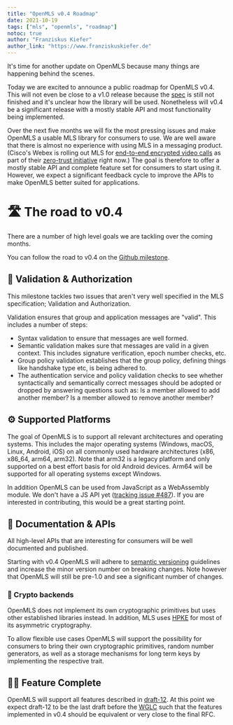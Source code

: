 ```yaml
---
title: "OpenMLS v0.4 Roadmap"
date: 2021-10-19
tags: ["mls", "openmls", "roadmap"]
notoc: true
author: "Franziskus Kiefer"
author_link: "https://www.franziskuskiefer.de"
---
```


It's time for another update on OpenMLS because many things are happening behind the scenes.

Today we are excited to announce a public roadmap for OpenMLS v0.4. This will not even be close to a v1.0 release because the [spec](https://datatracker.ietf.org/doc/draft-ietf-mls-protocol/) is still not finished and it's unclear how the library will be used. Nonetheless will v0.4 be a significant release with a mostly stable API and most functionality being implemented.

Over the next five months we will fix the most pressing issues and make OpenMLS a usable MLS library for consumers to use. We are well aware that there is almost no experience with using MLS in a messaging product. (Cisco's Webex is rolling out MLS for [end-to-end encrypted video calls](https://www.btconferencing.com/downloads-library/services/webex-versions/t41/Webex_Latest_Channel_Customer_Monthly_Update_41.7.pdf) as part of their [zero-trust initiative](https://www.cisco.com/c/en/us/solutions/collateral/collaboration/white-paper-c11-744553.html) right now.) The goal is therefore to offer a mostly stable API and complete feature set for consumers to start using it. However, we expect a significant feedback cycle to improve the APIs to make OpenMLS better suited for applications.

# 🛣 The road to v0.4

There are a number of high level goals we are tackling over the coming months.

You can follow the road to v0.4 on the [Github milestone](https://github.com/openmls/openmls/milestone/3).

## 💌 Validation & Authorization

This milestone tackles two issues that aren't very well specified in the MLS specification; Validation and Authorization.

Validation ensures that group and application messages are "valid". This includes a number of steps:

- Syntax validation to ensure that messages are well formed.
- Semantic validation makes sure that messages are valid in a
  given context. This includes signature verification, epoch number checks, etc.
- Group policy validation establishes that the group policy, defining things like handshake type etc, is being adhered to.
- The authentication service and policy validation checks to see whether syntactically and semantically correct messages should be adopted or dropped by answering questions such as: Is a member allowed to add another member? Is a member allowed to remove another member?

## ⚙️ Supported Platforms

The goal of OpenMLS is to support all relevant architectures and operating systems. This includes the major operating systems (Windows, macOS, Linux, Android, iOS) on all commonly used hardware architectures (x86, x86_64, arm64, arm32). Note that arm32 is a legacy platform and only supported on a best effort basis for old Android devices. Arm64 will be supported for all operating systems except Windows.

In addition OpenMLS can be used from JavaScript as a WebAssembly module. We don't have a JS API yet ([tracking issue #487](https://github.com/openmls/openmls/issues/487)). If you are interested in contributing, this would be a great starting point.

## 📜 Documentation & APIs

All high-level APIs that are interesting for consumers will be well documented and published.

Starting with v0.4 OpenMLS will adhere to [semantic versioning](https://semver.org/) guidelines and increase the minor version number on breaking changes. Note however that OpenMLS will still be pre-1.0 and see a significant number of changes.

### 🔐 Crypto backends

OpenMLS does not implement its own cryptographic primitives but uses other established libraries instead. In addition, MLS uses [HPKE](https://datatracker.ietf.org/doc/draft-irtf-cfrg-hpke/) for most of its asymmetric cryptography.

To allow flexible use cases OpenMLS will support the possibility for consumers to bring their own cryptographic primitives, random number generators, as well as a storage mechanisms for long term keys by implementing the respective trait.

## 👏🏻 Feature Complete

OpenMLS will support all features described in [draft-12](https://www.ietf.org/archive/id/draft-ietf-mls-protocol-12.html). At this point we expect draft-12 to be the last draft before the [WGLC](https://www.ietf.org/about/glossary/?query=wglc) such that the features implemented in v0.4 should be equivalent or very close to the final RFC.
